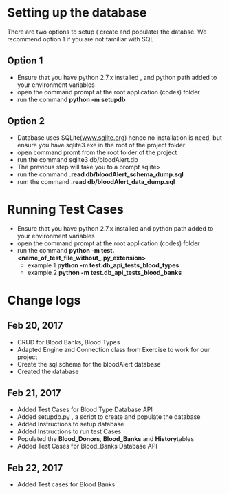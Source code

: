 
# Setting up the database
There are two options to setup ( create and populate) the databse. We recommend option 1 if you are not familiar with SQL

##  Option 1

* Ensure that you have python 2.7.x installed , and python path added to your environment variables
* open the command prompt at the root application (codes) folder
* run the command **python -m setupdb**

##  Option 2

* Database uses SQLite(www.sqlite.org) hence no installation is need, but ensure you have sqlite3.exe in the root of the project folder
* open command promt from the root folder of the project
* run the command sqlite3 db/bloodAlert.db   
* The previous step will take you to a prompt sqlite>
* run the command **.read db/bloodAlert_schema_dump.sql**
* rum the command **.read db/bloodAlert_data_dump.sql**

# Running Test Cases

* Ensure that you have python 2.7.x installed and python path added to your environment variables
* open the command prompt at the root application (codes) folder
* run the command **python -m test.<name_of_test_file_without_.py_extension>**
    * example 1 **python -m test.db_api_tests_blood_types**
    * example 2 **python -m test.db_api_tests_blood_banks**


# Change logs

## Feb 20, 2017
* CRUD for Blood Banks, Blood Types
* Adapted Engine and Connection class from Exercise to work for our project
* Create the sql schema for the bloodAlert database
* Created the database

## Feb 21, 2017
* Added Test Cases for Blood Type Database API
* Added setupdb.py , a script to create and populate the database
* Added Instructions to setup database
* Added Instructions to run test Cases
* Populated the **Blood_Donors**, **Blood_Banks** and **History**tables
* Added Test Cases fpr Blood_Banks Database API

## Feb 22, 2017
* Added Test cases for Blood Banks

